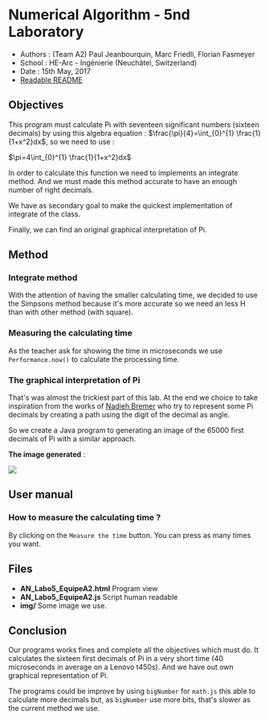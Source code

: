 ﻿Numerical Algorithm - 5nd Laboratory
====================================

* Authors : (Team A2) Paul Jeanbourquin, Marc Friedli, Florian Fasmeyer
* School : HE-Arc - Ingénierie (Neuchâtel, Switzerland)
* Date : 15th May, 2017
* [Readable README](https://github.com/Wolfwalker96/HeArcAlgoNumA2/blob/master/Labo5/README.md)

Objectives
----------

This program must calculate Pi with seventeen significant numbers (sixteen decimals) by using this
algebra equation :
$\frac{\pi}{4}=\int_{0}^{1} \frac{1}{1+x^2}dx$, so we need to use :

$\pi=4\int_{0}^{1} \frac{1}{1+x^2}dx$

In order to calculate this function we need to implements an integrate method. And we must made this
method accurate to have an enough number of right decimals.

We have as secondary goal to make the quickest implementation of integrate of the class.

Finally, we can find an original graphical interpretation of Pi.

Method
------

### Integrate method

With the attention of having the smaller calculating time, we decided to use the Simpsons method
because it's more accurate so we need an less H than with other method (with square).

### Measuring the calculating time

As the teacher ask for showing the time in microseconds we use `Performance.now()` to calculate the
processing time.

### The graphical interpretation of Pi

That's was almost the trickiest part of this lab. At the end we choice to take inspiration from the
works of [Nadieh Bremer](http://www.visualcinnamon.com) who try to represent some Pi decimals by creating a path using the digit of
the decimal as angle.

So we create a Java program to generating an image of the 65000 first decimals of Pi with a similar
approach.

**The image generated** :

![](./img/pi.png)

User manual
-------------

### How to measure the calculating time ?

By clicking on the `Measure the time` button. You can press as many times you want.


Files
-----

* **AN_Labo5_EquipeA2.html** Program view
* **AN_Labo5_EquipeA2.js**  Script human readable
* **img/** Some image we use.

Conclusion
----------

Our programs works fines and complete all the objectives which must do. It calculates the sixteen
first decimals of Pi in a very short time (40 microseconds in average on a Lenovo t450s). And we have
out own graphical representation of Pi.

The programs could be improve by using `bigNumber` for `math.js` this able to calculate more decimals
but, as `bigNumber` use more bits, that's slower as the current method we use.
